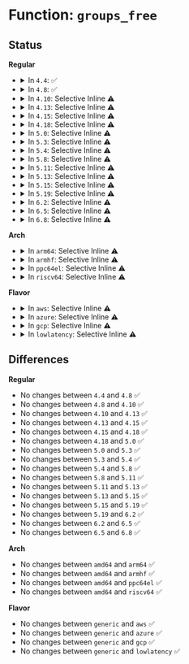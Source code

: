 # Function: <code>groups_free</code>

## Status
<b>Regular</b>
<ul>
<li>
<details>
<summary>In <code>4.4</code>: ✅</summary>

```c
void groups_free(struct group_info *group_info);
```

**Collision:** Unique Global

**Inline:** No

**Transformation:** False

**Instances:**

```
In kernel/groups.c (ffffffff810a4290)
Location: kernel/groups.c:51
Inline: False
Direct callers:
  - kernel/cred.c:put_cred_rcu
  - kernel/groups.c:set_groups
  - kernel/groups.c:SyS_setgroups
  - kernel/groups.c:SyS_setgroups
  - kernel/uid16.c:SyS_setgroups16
  - kernel/uid16.c:SyS_setgroups16
  - net/ipv4/ping.c:ping_init_sock
```
**Symbols:**

```
ffffffff810a4290-ffffffff810a42e6: groups_free (STB_GLOBAL)
```
</details>
</li>
<li>
<details>
<summary>In <code>4.8</code>: ✅</summary>

```c
void groups_free(struct group_info *group_info);
```

**Collision:** Unique Global

**Inline:** No

**Transformation:** False

**Instances:**

```
In kernel/groups.c (ffffffff810a79d0)
Location: kernel/groups.c:51
Inline: False
Direct callers:
  - kernel/cred.c:put_cred_rcu
  - kernel/groups.c:SyS_setgroups
  - kernel/groups.c:SyS_setgroups
  - kernel/groups.c:set_groups
  - kernel/uid16.c:SyS_setgroups16
  - kernel/uid16.c:SyS_setgroups16
  - net/ipv4/ping.c:ping_init_sock
```
**Symbols:**

```
ffffffff810a79d0-ffffffff810a7a26: groups_free (STB_GLOBAL)
```
</details>
</li>
<li>
<details>
<summary>In <code>4.10</code>: Selective Inline ⚠️</summary>

```c
void groups_free(struct group_info *group_info);
```

**Collision:** Unique Global

**Inline:** Selective

**Transformation:** False

**Instances:**

```
In kernel/groups.c (ffffffff810adf0e)
Location: kernel/groups.c:32
Inline: True
Inline callers:
  - kernel/groups.c:SyS_setgroups
  - kernel/groups.c:SyS_setgroups
  - kernel/groups.c:set_groups
Direct callers:
  - kernel/cred.c:put_cred_rcu
  - kernel/uid16.c:SyS_setgroups16
  - kernel/uid16.c:SyS_setgroups16
  - net/ipv4/ping.c:ping_init_sock
```
**Symbols:**

```
ffffffff810adb90-ffffffff810adba0: groups_free (STB_GLOBAL)
```
</details>
</li>
<li>
<details>
<summary>In <code>4.13</code>: Selective Inline ⚠️</summary>

```c
void groups_free(struct group_info *group_info);
```

**Collision:** Unique Global

**Inline:** Selective

**Transformation:** False

**Instances:**

```
In kernel/groups.c (ffffffff810aaa24)
Location: kernel/groups.c:33
Inline: True
Inline callers:
  - kernel/groups.c:SyS_setgroups
  - kernel/groups.c:SyS_setgroups
  - kernel/groups.c:set_groups
Direct callers:
  - kernel/cred.c:put_cred_rcu
  - kernel/uid16.c:SyS_setgroups16
  - kernel/uid16.c:SyS_setgroups16
  - net/ipv4/ping.c:ping_init_sock
```
**Symbols:**

```
ffffffff810aa770-ffffffff810aa780: groups_free (STB_GLOBAL)
```
</details>
</li>
<li>
<details>
<summary>In <code>4.15</code>: Selective Inline ⚠️</summary>

```c
void groups_free(struct group_info *group_info);
```

**Collision:** Unique Global

**Inline:** Selective

**Transformation:** False

**Instances:**

```
In kernel/groups.c (ffffffff810b1708)
Location: kernel/groups.c:34
Inline: True
Inline callers:
  - kernel/groups.c:SyS_setgroups
  - kernel/groups.c:SyS_setgroups
  - kernel/groups.c:set_groups
Direct callers:
  - kernel/cred.c:put_cred_rcu
  - kernel/uid16.c:SyS_setgroups16
  - kernel/uid16.c:SyS_setgroups16
  - net/ipv4/ping.c:ping_init_sock
```
**Symbols:**

```
ffffffff810b1430-ffffffff810b1440: groups_free (STB_GLOBAL)
```
</details>
</li>
<li>
<details>
<summary>In <code>4.18</code>: Selective Inline ⚠️</summary>

```c
void groups_free(struct group_info *group_info);
```

**Collision:** Unique Global

**Inline:** Selective

**Transformation:** False

**Instances:**

```
In kernel/groups.c (ffffffff810b8651)
Location: kernel/groups.c:34
Inline: True
Inline callers:
  - kernel/groups.c:__ia32_sys_setgroups
  - kernel/groups.c:__ia32_sys_setgroups
  - kernel/groups.c:__x64_sys_setgroups
  - kernel/groups.c:__x64_sys_setgroups
  - kernel/groups.c:set_groups
Direct callers:
  - kernel/cred.c:put_cred_rcu
  - kernel/uid16.c:__ia32_sys_setgroups16
  - kernel/uid16.c:__ia32_sys_setgroups16
  - kernel/uid16.c:__x64_sys_setgroups16
  - kernel/uid16.c:__x64_sys_setgroups16
  - net/ipv4/ping.c:ping_init_sock
```
**Symbols:**

```
ffffffff810b8240-ffffffff810b8250: groups_free (STB_GLOBAL)
```
</details>
</li>
<li>
<details>
<summary>In <code>5.0</code>: Selective Inline ⚠️</summary>

```c
void groups_free(struct group_info *group_info);
```

**Collision:** Unique Global

**Inline:** Selective

**Transformation:** False

**Instances:**

```
In kernel/groups.c (ffffffff810c16e5)
Location: kernel/groups.c:34
Inline: True
Inline callers:
  - kernel/groups.c:__ia32_sys_setgroups
  - kernel/groups.c:__ia32_sys_setgroups
  - kernel/groups.c:__x64_sys_setgroups
  - kernel/groups.c:__x64_sys_setgroups
  - kernel/groups.c:set_groups
Direct callers:
  - kernel/cred.c:put_cred_rcu
  - kernel/uid16.c:__ia32_sys_setgroups16
  - kernel/uid16.c:__ia32_sys_setgroups16
  - kernel/uid16.c:__x64_sys_setgroups16
  - kernel/uid16.c:__x64_sys_setgroups16
  - net/ipv4/ping.c:ping_init_sock
```
**Symbols:**

```
ffffffff810c1320-ffffffff810c1330: groups_free (STB_GLOBAL)
```
</details>
</li>
<li>
<details>
<summary>In <code>5.3</code>: Selective Inline ⚠️</summary>

```c
void groups_free(struct group_info *group_info);
```

**Collision:** Unique Global

**Inline:** Selective

**Transformation:** False

**Instances:**

```
In kernel/groups.c (ffffffff810c77dc)
Location: kernel/groups.c:34
Inline: True
Inline callers:
  - kernel/groups.c:__ia32_sys_setgroups
  - kernel/groups.c:__ia32_sys_setgroups
  - kernel/groups.c:__x64_sys_setgroups
  - kernel/groups.c:__x64_sys_setgroups
  - kernel/groups.c:set_groups
Direct callers:
  - kernel/cred.c:put_cred_rcu
  - kernel/uid16.c:__ia32_sys_setgroups16
  - kernel/uid16.c:__ia32_sys_setgroups16
  - kernel/uid16.c:__x64_sys_setgroups16
  - kernel/uid16.c:__x64_sys_setgroups16
  - net/ipv4/ping.c:ping_init_sock
```
**Symbols:**

```
ffffffff810c7410-ffffffff810c7420: groups_free (STB_GLOBAL)
```
</details>
</li>
<li>
<details>
<summary>In <code>5.4</code>: Selective Inline ⚠️</summary>

```c
void groups_free(struct group_info *group_info);
```

**Collision:** Unique Global

**Inline:** Selective

**Transformation:** False

**Instances:**

```
In kernel/groups.c (ffffffff810d08ac)
Location: kernel/groups.c:34
Inline: True
Inline callers:
  - kernel/groups.c:__ia32_sys_setgroups
  - kernel/groups.c:__ia32_sys_setgroups
  - kernel/groups.c:__x64_sys_setgroups
  - kernel/groups.c:__x64_sys_setgroups
  - kernel/groups.c:set_groups
Direct callers:
  - kernel/cred.c:put_cred_rcu
  - kernel/uid16.c:__ia32_sys_setgroups16
  - kernel/uid16.c:__ia32_sys_setgroups16
  - kernel/uid16.c:__x64_sys_setgroups16
  - kernel/uid16.c:__x64_sys_setgroups16
  - net/ipv4/ping.c:ping_init_sock
```
**Symbols:**

```
ffffffff810d04e0-ffffffff810d04f0: groups_free (STB_GLOBAL)
```
</details>
</li>
<li>
<details>
<summary>In <code>5.8</code>: Selective Inline ⚠️</summary>

```c
void groups_free(struct group_info *group_info);
```

**Collision:** Unique Global

**Inline:** Selective

**Transformation:** False

**Instances:**

```
In kernel/groups.c (ffffffff810da746)
Location: kernel/groups.c:34
Inline: True
Inline callers:
  - kernel/groups.c:__do_sys_setgroups
  - kernel/groups.c:set_groups
Direct callers:
  - kernel/cred.c:put_cred_rcu
  - kernel/uid16.c:__ia32_sys_setgroups16
  - kernel/uid16.c:__ia32_sys_setgroups16
  - kernel/uid16.c:__x64_sys_setgroups16
  - kernel/uid16.c:__x64_sys_setgroups16
  - net/ipv4/ping.c:ping_init_sock
```
**Symbols:**

```
ffffffff810da320-ffffffff810da330: groups_free (STB_GLOBAL)
```
</details>
</li>
<li>
<details>
<summary>In <code>5.11</code>: Selective Inline ⚠️</summary>

```c
void groups_free(struct group_info *group_info);
```

**Collision:** Unique Global

**Inline:** Selective

**Transformation:** False

**Instances:**

```
In kernel/groups.c (ffffffff810d5ea6)
Location: kernel/groups.c:34
Inline: True
Inline callers:
  - kernel/groups.c:__do_sys_setgroups
  - kernel/groups.c:set_groups
Direct callers:
  - kernel/cred.c:put_cred_rcu
  - kernel/uid16.c:__ia32_sys_setgroups16
  - kernel/uid16.c:__ia32_sys_setgroups16
  - kernel/uid16.c:__x64_sys_setgroups16
  - kernel/uid16.c:__x64_sys_setgroups16
  - net/ipv4/ping.c:ping_init_sock
```
**Symbols:**

```
ffffffff810d5a80-ffffffff810d5a90: groups_free (STB_GLOBAL)
```
</details>
</li>
<li>
<details>
<summary>In <code>5.13</code>: Selective Inline ⚠️</summary>

```c
void groups_free(struct group_info *group_info);
```

**Collision:** Unique Global

**Inline:** Selective

**Transformation:** False

**Instances:**

```
In kernel/groups.c (ffffffff810d7b94)
Location: kernel/groups.c:29
Inline: True
Inline callers:
  - kernel/groups.c:__do_sys_setgroups
  - kernel/groups.c:set_groups
Direct callers:
  - kernel/cred.c:put_cred_rcu
  - kernel/uid16.c:__ia32_sys_setgroups16
  - kernel/uid16.c:__ia32_sys_setgroups16
  - kernel/uid16.c:__x64_sys_setgroups16
  - kernel/uid16.c:__x64_sys_setgroups16
  - net/ipv4/ping.c:ping_init_sock
```
**Symbols:**

```
ffffffff810d7740-ffffffff810d7750: groups_free (STB_GLOBAL)
```
</details>
</li>
<li>
<details>
<summary>In <code>5.15</code>: Selective Inline ⚠️</summary>

```c
void groups_free(struct group_info *group_info);
```

**Collision:** Unique Global

**Inline:** Selective

**Transformation:** False

**Instances:**

```
In kernel/groups.c (ffffffff810eb444)
Location: kernel/groups.c:29
Inline: True
Inline callers:
  - kernel/groups.c:__do_sys_setgroups
  - kernel/groups.c:set_groups
Direct callers:
  - kernel/cred.c:put_cred_rcu
  - kernel/uid16.c:__ia32_sys_setgroups16
  - kernel/uid16.c:__ia32_sys_setgroups16
  - kernel/uid16.c:__x64_sys_setgroups16
  - kernel/uid16.c:__x64_sys_setgroups16
  - net/ipv4/ping.c:ping_init_sock
```
**Symbols:**

```
ffffffff810eaff0-ffffffff810eb000: groups_free (STB_GLOBAL)
```
</details>
</li>
<li>
<details>
<summary>In <code>5.19</code>: Selective Inline ⚠️</summary>

```c
void groups_free(struct group_info *group_info);
```

**Collision:** Unique Global

**Inline:** Selective

**Transformation:** False

**Instances:**

```
In kernel/groups.c (ffffffff8110636b)
Location: kernel/groups.c:29
Inline: True
Inline callers:
  - kernel/groups.c:__do_sys_setgroups
  - kernel/groups.c:set_groups
Direct callers:
  - kernel/cred.c:put_cred_rcu
  - kernel/uid16.c:__ia32_sys_setgroups16
  - kernel/uid16.c:__ia32_sys_setgroups16
  - kernel/uid16.c:__x64_sys_setgroups16
  - kernel/uid16.c:__x64_sys_setgroups16
  - net/ipv4/ping.c:ping_init_sock
```
**Symbols:**

```
ffffffff81105e80-ffffffff81105e96: groups_free (STB_GLOBAL)
```
</details>
</li>
<li>
<details>
<summary>In <code>6.2</code>: Selective Inline ⚠️</summary>

```c
void groups_free(struct group_info *group_info);
```

**Collision:** Unique Global

**Inline:** Selective

**Transformation:** False

**Instances:**

```
In kernel/groups.c (ffffffff8112bfbf)
Location: kernel/groups.c:29
Inline: True
Inline callers:
  - kernel/groups.c:__do_sys_setgroups
  - kernel/groups.c:__do_sys_setgroups
  - kernel/groups.c:set_groups
Direct callers:
  - kernel/cred.c:put_cred_rcu
  - kernel/uid16.c:__ia32_sys_setgroups16
  - kernel/uid16.c:__ia32_sys_setgroups16
  - kernel/uid16.c:__x64_sys_setgroups16
  - kernel/uid16.c:__x64_sys_setgroups16
  - security/safesetid/lsm.c:safesetid_task_fix_setgroups
  - security/safesetid/lsm.c:safesetid_task_fix_setgroups
  - net/ipv4/ping.c:ping_init_sock
```
**Symbols:**

```
ffffffff8112ba10-ffffffff8112ba26: groups_free (STB_GLOBAL)
```
</details>
</li>
<li>
<details>
<summary>In <code>6.5</code>: Selective Inline ⚠️</summary>

```c
void groups_free(struct group_info *group_info);
```

**Collision:** Unique Global

**Inline:** Selective

**Transformation:** False

**Instances:**

```
In kernel/groups.c (ffffffff81138e1f)
Location: kernel/groups.c:29
Inline: True
Inline callers:
  - kernel/groups.c:__do_sys_setgroups
  - kernel/groups.c:__do_sys_setgroups
  - kernel/groups.c:set_groups
Direct callers:
  - kernel/cred.c:put_cred_rcu
  - kernel/uid16.c:__ia32_sys_setgroups16
  - kernel/uid16.c:__ia32_sys_setgroups16
  - kernel/uid16.c:__x64_sys_setgroups16
  - kernel/uid16.c:__x64_sys_setgroups16
  - security/safesetid/lsm.c:safesetid_task_fix_setgroups
  - security/safesetid/lsm.c:safesetid_task_fix_setgroups
  - net/ipv4/ping.c:ping_init_sock
```
**Symbols:**

```
ffffffff81138870-ffffffff81138886: groups_free (STB_GLOBAL)
```
</details>
</li>
<li>
<details>
<summary>In <code>6.8</code>: Selective Inline ⚠️</summary>

```c
void groups_free(struct group_info *group_info);
```

**Collision:** Unique Global

**Inline:** Selective

**Transformation:** False

**Instances:**

```
In kernel/groups.c (ffffffff81143be8)
Location: kernel/groups.c:29
Inline: True
Inline callers:
  - kernel/groups.c:__do_sys_setgroups
  - kernel/groups.c:__do_sys_setgroups
  - kernel/groups.c:set_groups
Direct callers:
  - kernel/cred.c:put_cred_rcu
  - kernel/uid16.c:__do_sys_setgroups16
  - security/safesetid/lsm.c:safesetid_task_fix_setgroups
  - security/safesetid/lsm.c:safesetid_task_fix_setgroups
  - net/ipv4/ping.c:ping_init_sock
```
**Symbols:**

```
ffffffff81143540-ffffffff81143556: groups_free (STB_GLOBAL)
```
</details>
</li>
</ul>
<b>Arch</b>
<ul>
<li>
<details>
<summary>In <code>arm64</code>: Selective Inline ⚠️</summary>

```c
void groups_free(struct group_info *group_info);
```

**Collision:** Unique Global

**Inline:** Selective

**Transformation:** False

**Instances:**

```
In kernel/groups.c (ffff800010131378)
Location: kernel/groups.c:34
Inline: True
Inline callers:
  - kernel/groups.c:__arm64_sys_setgroups
  - kernel/groups.c:set_groups
Direct callers:
  - kernel/cred.c:put_cred_rcu
  - kernel/uid16.c:__arm64_sys_setgroups16
  - kernel/uid16.c:__arm64_sys_setgroups16
  - net/ipv4/ping.c:ping_init_sock
```
**Symbols:**

```
ffff800010130c70-ffff800010130c9c: groups_free (STB_GLOBAL)
```
</details>
</li>
<li>
<details>
<summary>In <code>armhf</code>: Selective Inline ⚠️</summary>

```c
void groups_free(struct group_info *group_info);
```

**Collision:** Unique Global

**Inline:** Selective

**Transformation:** False

**Instances:**

```
In kernel/groups.c (c03807c0)
Location: kernel/groups.c:34
Inline: True
Inline callers:
  - kernel/groups.c:__se_sys_setgroups
  - kernel/groups.c:set_groups
Direct callers:
  - kernel/cred.c:put_cred_rcu
  - kernel/uid16.c:__se_sys_setgroups16
  - net/ipv4/ping.c:ping_init_sock
```
**Symbols:**

```
c038040c-c0380428: groups_free (STB_GLOBAL)
```
</details>
</li>
<li>
<details>
<summary>In <code>ppc64el</code>: Selective Inline ⚠️</summary>

```c
void groups_free(struct group_info *group_info);
```

**Collision:** Unique Global

**Inline:** Selective

**Transformation:** False

**Instances:**

```
In kernel/groups.c (c00000000017aa08)
Location: kernel/groups.c:34
Inline: True
Inline callers:
  - kernel/groups.c:__se_sys_setgroups
  - kernel/groups.c:__se_sys_setgroups
  - kernel/groups.c:set_groups
Direct callers:
  - kernel/cred.c:put_cred_rcu
  - net/ipv4/ping.c:ping_init_sock
```
**Symbols:**

```
c00000000017a300-c00000000017a334: groups_free (STB_GLOBAL)
```
</details>
</li>
<li>
<details>
<summary>In <code>riscv64</code>: Selective Inline ⚠️</summary>

```c
void groups_free(struct group_info *group_info);
```

**Collision:** Unique Global

**Inline:** Selective

**Transformation:** False

**Instances:**

```
In kernel/groups.c (ffffffe0000e430e)
Location: kernel/groups.c:34
Inline: True
Inline callers:
  - kernel/groups.c:__se_sys_setgroups
  - kernel/groups.c:set_current_groups
Direct callers:
  - kernel/cred.c:put_cred_rcu
  - net/ipv4/ping.c:ping_init_sock
```
**Symbols:**

```
ffffffe0000e3f96-ffffffe0000e3fc0: groups_free (STB_GLOBAL)
```
</details>
</li>
</ul>
<b>Flavor</b>
<ul>
<li>
<details>
<summary>In <code>aws</code>: Selective Inline ⚠️</summary>

```c
void groups_free(struct group_info *group_info);
```

**Collision:** Unique Global

**Inline:** Selective

**Transformation:** False

**Instances:**

```
In kernel/groups.c (ffffffff810cac2c)
Location: kernel/groups.c:34
Inline: True
Inline callers:
  - kernel/groups.c:__ia32_sys_setgroups
  - kernel/groups.c:__ia32_sys_setgroups
  - kernel/groups.c:__x64_sys_setgroups
  - kernel/groups.c:__x64_sys_setgroups
  - kernel/groups.c:set_groups
Direct callers:
  - kernel/cred.c:put_cred_rcu
  - kernel/uid16.c:__ia32_sys_setgroups16
  - kernel/uid16.c:__ia32_sys_setgroups16
  - kernel/uid16.c:__x64_sys_setgroups16
  - kernel/uid16.c:__x64_sys_setgroups16
  - net/ipv4/ping.c:ping_init_sock
```
**Symbols:**

```
ffffffff810ca860-ffffffff810ca870: groups_free (STB_GLOBAL)
```
</details>
</li>
<li>
<details>
<summary>In <code>azure</code>: Selective Inline ⚠️</summary>

```c
void groups_free(struct group_info *group_info);
```

**Collision:** Unique Global

**Inline:** Selective

**Transformation:** False

**Instances:**

```
In kernel/groups.c (ffffffff810b943c)
Location: kernel/groups.c:34
Inline: True
Inline callers:
  - kernel/groups.c:__ia32_sys_setgroups
  - kernel/groups.c:__ia32_sys_setgroups
  - kernel/groups.c:__x64_sys_setgroups
  - kernel/groups.c:__x64_sys_setgroups
  - kernel/groups.c:set_groups
Direct callers:
  - kernel/cred.c:put_cred_rcu
  - kernel/uid16.c:__ia32_sys_setgroups16
  - kernel/uid16.c:__ia32_sys_setgroups16
  - kernel/uid16.c:__x64_sys_setgroups16
  - kernel/uid16.c:__x64_sys_setgroups16
  - net/ipv4/ping.c:ping_init_sock
```
**Symbols:**

```
ffffffff810b9070-ffffffff810b9080: groups_free (STB_GLOBAL)
```
</details>
</li>
<li>
<details>
<summary>In <code>gcp</code>: Selective Inline ⚠️</summary>

```c
void groups_free(struct group_info *group_info);
```

**Collision:** Unique Global

**Inline:** Selective

**Transformation:** False

**Instances:**

```
In kernel/groups.c (ffffffff810ca15c)
Location: kernel/groups.c:34
Inline: True
Inline callers:
  - kernel/groups.c:__ia32_sys_setgroups
  - kernel/groups.c:__ia32_sys_setgroups
  - kernel/groups.c:__x64_sys_setgroups
  - kernel/groups.c:__x64_sys_setgroups
  - kernel/groups.c:set_groups
Direct callers:
  - kernel/cred.c:put_cred_rcu
  - kernel/uid16.c:__ia32_sys_setgroups16
  - kernel/uid16.c:__ia32_sys_setgroups16
  - kernel/uid16.c:__x64_sys_setgroups16
  - kernel/uid16.c:__x64_sys_setgroups16
  - net/ipv4/ping.c:ping_init_sock
```
**Symbols:**

```
ffffffff810c9d90-ffffffff810c9da0: groups_free (STB_GLOBAL)
```
</details>
</li>
<li>
<details>
<summary>In <code>lowlatency</code>: Selective Inline ⚠️</summary>

```c
void groups_free(struct group_info *group_info);
```

**Collision:** Unique Global

**Inline:** Selective

**Transformation:** False

**Instances:**

```
In kernel/groups.c (ffffffff810d26ac)
Location: kernel/groups.c:34
Inline: True
Inline callers:
  - kernel/groups.c:__ia32_sys_setgroups
  - kernel/groups.c:__ia32_sys_setgroups
  - kernel/groups.c:__x64_sys_setgroups
  - kernel/groups.c:__x64_sys_setgroups
  - kernel/groups.c:set_groups
Direct callers:
  - kernel/cred.c:put_cred_rcu
  - kernel/uid16.c:__ia32_sys_setgroups16
  - kernel/uid16.c:__ia32_sys_setgroups16
  - kernel/uid16.c:__x64_sys_setgroups16
  - kernel/uid16.c:__x64_sys_setgroups16
  - net/ipv4/ping.c:ping_init_sock
```
**Symbols:**

```
ffffffff810d22e0-ffffffff810d22f0: groups_free (STB_GLOBAL)
```
</details>
</li>
</ul>

## Differences
<b>Regular</b>
<ul>
<li>
No changes between <code>4.4</code> and <code>4.8</code> ✅
</li>
<li>
No changes between <code>4.8</code> and <code>4.10</code> ✅
</li>
<li>
No changes between <code>4.10</code> and <code>4.13</code> ✅
</li>
<li>
No changes between <code>4.13</code> and <code>4.15</code> ✅
</li>
<li>
No changes between <code>4.15</code> and <code>4.18</code> ✅
</li>
<li>
No changes between <code>4.18</code> and <code>5.0</code> ✅
</li>
<li>
No changes between <code>5.0</code> and <code>5.3</code> ✅
</li>
<li>
No changes between <code>5.3</code> and <code>5.4</code> ✅
</li>
<li>
No changes between <code>5.4</code> and <code>5.8</code> ✅
</li>
<li>
No changes between <code>5.8</code> and <code>5.11</code> ✅
</li>
<li>
No changes between <code>5.11</code> and <code>5.13</code> ✅
</li>
<li>
No changes between <code>5.13</code> and <code>5.15</code> ✅
</li>
<li>
No changes between <code>5.15</code> and <code>5.19</code> ✅
</li>
<li>
No changes between <code>5.19</code> and <code>6.2</code> ✅
</li>
<li>
No changes between <code>6.2</code> and <code>6.5</code> ✅
</li>
<li>
No changes between <code>6.5</code> and <code>6.8</code> ✅
</li>
</ul>
<b>Arch</b>
<ul>
<li>
No changes between <code>amd64</code> and <code>arm64</code> ✅
</li>
<li>
No changes between <code>amd64</code> and <code>armhf</code> ✅
</li>
<li>
No changes between <code>amd64</code> and <code>ppc64el</code> ✅
</li>
<li>
No changes between <code>amd64</code> and <code>riscv64</code> ✅
</li>
</ul>
<b>Flavor</b>
<ul>
<li>
No changes between <code>generic</code> and <code>aws</code> ✅
</li>
<li>
No changes between <code>generic</code> and <code>azure</code> ✅
</li>
<li>
No changes between <code>generic</code> and <code>gcp</code> ✅
</li>
<li>
No changes between <code>generic</code> and <code>lowlatency</code> ✅
</li>
</ul>
